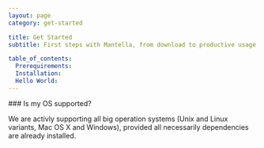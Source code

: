 ```yaml
---
layout: page
category: get-started

title: Get Started
subtitle: First steps with Mantella, from download to productive usage.

table_of_contents:
  Prerequirements:
  Installation:
  Hello World:
---
```


<div class="custom-callout custom-callout-warning" id="jquery-required">
### Is my OS supported?

We are activly supporting all big operation systems (Unix and Linux variants, Mac OS X and Windows), provided all necessarily dependencies are already installed.
</div>